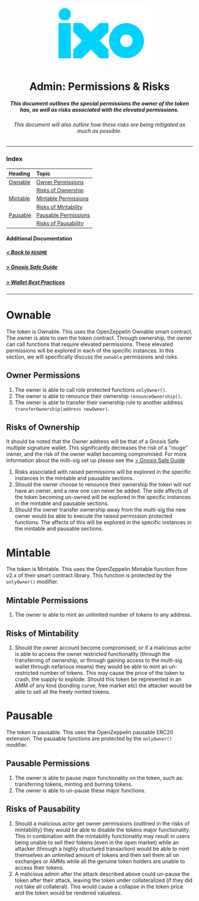 <div align="center">
    <img src="./logo.png"/>
    <h1>Admin: Permissions & Risks</h1>
    <h5>
        This document outlines the special permissions the owner of the token has, as well as risks associated with the elevated permissions.
    </h5>
    <h6>
        This document will also outline how these risks are being mitigated as much as possible.
    </h6>
</div>

---
### Index 

| Heading | Topic | 
|:--------|:------|
| [Ownable](#ownable) | [Owner Permissions](#owner-permissions)
| | [Risks of Ownership](#risks-of-ownership) 
| [Mintable](#mintable) | [Mintable Permissions](#mintable-permissions) 
|  | [Risks of Mintability](#risks-of-mintability) |
| [Pausable](#pausable) | [Pausable Permissions](#pausable-permissions) 
|  | [Risks of Pausability](#risks-of-pausability) |

#### Additional Documentation

##### [< Back to `README`](../README.md)
##### [> Gnosis Safe Guide](./gnosis_safe_guide.md)
##### [> Wallet Best Practices]()

---

# Ownable
The token is Ownable. This uses the OpenZeppelin Ownable smart contract. The owner is able to own the token contract. Through ownership, the owner can call functions that require elevated permissions. These elevated permissions will be explored in each of the specific instances. In this section, we will specifically discuss the `ownable` permissions and risks. 

## Owner Permissions 
1. The owner is able to call role protected functions `onlyOwner()`.
2. The owner is able to renounce their ownership `renounceOwnership()`.
3. The owner is able to transfer their ownership role to another address `transferOwnership(address newOwner)`.

## Risks of Ownership
It should be noted that the Owner address will be that of a Gnosis Safe multiple signature wallet. This significantly decreases the risk of a "rouge" owner, and the risk of the owner wallet becoming compromised. For more information about the milti-sig set up please see the [> Gnosis Safe Guide](./gnosis_safe_guide.md)

1. Risks associated with raised permissions will be explored in the specific instances in the mintable and pausable sections. 
2. Should the owner choose to renounce their ownership the token will not have an owner, and a new one can never be added. The side affects of the token becoming un-owned will be explored in the specific instances in the mintable and pausable sections. 
3. Should the owner transfer ownership away from the multi-sig the new owner would be able to execute the raised permission protected functions. The affects of this will be explored in the specific instances in the mintable and pausable sections.  

# Mintable
The token is Mintable. This uses the OpenZeppelin Mintable function from v2.x of their smart contract library. This function is protected by the `onlyOwner()` modifier. 

## Mintable Permissions 
1. The owner is able to mint an unlimited number of tokens to any address. 

## Risks of Mintability
1. Should the owner account become compromised, or if a malicious actor is able to access the owner restricted functionality (through the transferring of ownership, or through gaining access to the multi-sig wallet through nefarious means) they would be able to mint an un-restricted number of tokens. This may cause the price of the token to crash, the supply to explode. Should this token be represented in an AMM of any kind (bonding curve, free market etc) the attacker would be able to sell all the freely minted tokens. 

# Pausable
The token is pausable. This uses the OpenZeppelin pausable ERC20 extension. The pausable functions are protected by the `onlyOwner()` modifier.  

## Pausable Permissions 
1. The owner is able to pause major functionality on the token, such as: transferring tokens, minting and burning tokens.
2. The owner is able to un-pause these major functions.

## Risks of Pausability
1. Should a malicious actor get owner permissions (outlined in the risks of mintability) they would be able to disable the tokens major functionality. This in combination with the mintability functionality may result in users being unable to sell their tokens (even in the open market) while an attacker (through a highly structured transaction) would be able to mint themselves an unlimited amount of tokens and then sell them all on exchanges or AMMs while all the genuine token holders are unable to access their tokens. 
2. A malicious admin after the attack described above could un-pause the token after their attack, leaving the token under collateralized (if they did not take all collateral). This would cause a collapse in the token price and the token would be rendered valueless. 
